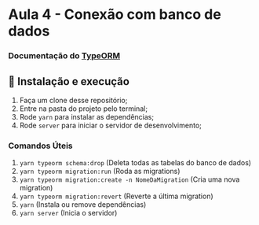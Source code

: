 # Aula 4 - Conexão com banco de dados

### Documentação do [TypeORM](https://typeorm.io/#/)

## 🚀 Instalação e execução

1. Faça um clone desse repositório;
2. Entre na pasta do projeto pelo terminal;
3. Rode `yarn` para instalar as dependências;
4. Rode `server` para iniciar o servidor de desenvolvimento;

### Comandos Úteis

1. `yarn typeorm schema:drop` (Deleta todas as tabelas do banco de dados)
2. `yarn typeorm migration:run` (Roda as migrations)
3. `yarn typeorm migration:create -n NomeDaMigration` (Cria uma nova migration)
4. `yarn typeorm migration:revert` (Reverte a última migration)
5. `yarn` (Instala ou remove dependências)
6. `yarn server` (Inicia o servidor)
